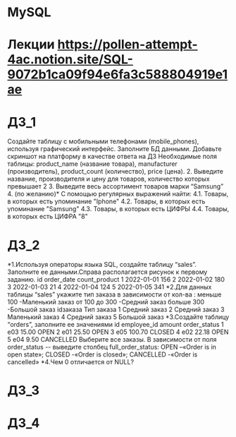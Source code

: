 # MySQL
# Лекции https://pollen-attempt-4ac.notion.site/SQL-9072b1ca09f94e6fa3c588804919e1ae
# ДЗ_1
Создайте таблицу с мобильными телефонами (mobile_phones), используя графический интерфейс. Заполните БД данными. Добавьте скриншот на платформу в качестве ответа на ДЗ
Необходимые поля таблицы:
    product_name (название товара),
    manufacturer (производитель),
    product_count (количество),
    price (цена). 
2. Выведите название, производителя и цену для товаров, количество которых превышает 2
3.  Выведите весь ассортимент товаров марки “Samsung”
4. (по желанию)* С помощью регулярных выражений найти:
	4.1. Товары, в которых есть упоминание "Iphone"
	4.2. Товары, в которых есть упоминание "Samsung"
	4.3.  Товары, в которых есть ЦИФРЫ
	4.4.  Товары, в которых есть ЦИФРА "8" 
# ДЗ_2
*1.Используя операторы языка SQL,
создайте таблицу “sales”. Заполните ее данными.Справа располагается рисунок к первому заданию.
id order_date count_product 
1 2022-01-01 156
2 2022-01-02 180
3 2022-01-03 21
4 2022-01-04 124
5 2022-01-05 341
*2.Для данных таблицы “sales” укажите тип заказа в зависимости от кол-ва :
меньше 100 -Маленький заказ от 100 до 300 -Средний заказ больше 300 -Большой заказ
idзаказа Тип заказа 1 Средний заказ 2 Средний заказ 3 Маленький заказ 4 Средний заказ 5 Большой заказ
*3.Создайте таблицу “orders”, заполните ее значениями
id employee_id amount order_status
1 e03 15.00 OPEN
2 e01 25.50 OPEN
3 e05 100.70 CLOSED
4 e02 22.18 OPEN
5 e04 9.50 CANCELLED
Выберите все заказы. В зависимости от поля order_status 
-- выведите столбец full_order_status: OPEN –«Order is in open state»; CLOSED -«Order is closed»; CANCELLED -«Order is cancelled»
*4.Чем 0 отличается от NULL?
# ДЗ_3
# ДЗ_4
